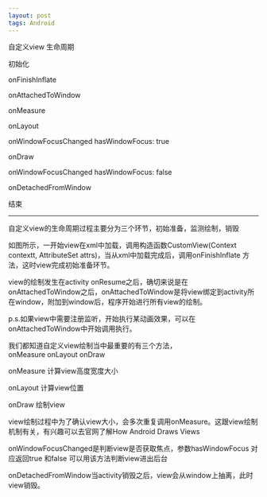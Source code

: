 ```yaml
---
layout: post
tags: Android
---
```


自定义view 生命周期

初始化

onFinishInflate

onAttachedToWindow

onMeasure

onLayout

onWindowFocusChanged
hasWindowFocus: true

onDraw

onWindowFocusChanged
hasWindowFocus: false

onDetachedFromWindow

结束

---

自定义view的生命周期过程主要分为三个环节，初始准备，监测绘制，销毁

如图所示，一开始view在xml中加载，调用构造函数CustomView(Context contextt, AttributeSet attrs)，当从xml中加载完成后，调用onFinishInflate 方法，这时view完成初始准备环节。

view的绘制发生在activity onResume之后，确切来说是在onAttachedToWindow之后，onAttachedToWindow是将view绑定到activity所在window，附加到window后，程序开始进行所有view的绘制。

p.s.如果view中需要注册监听，开始执行某动画效果，可以在onAttachedToWindow中开始调用执行。

我们都知道自定义view绘制当中最重要的有三个方法，onMeasure onLayout onDraw

onMeasure 计算view高度宽度大小

onLayout 计算view位置

onDraw 绘制view

view绘制过程中为了确认view大小，会多次重复调用onMeasure。这跟view绘制机制有关，有兴趣可以去官网了解How Android Draws Views

onWindowFocusChanged是判断view是否获取焦点，参数hasWindowFocus 对应返回true 和false 可以用该方法判断view进出后台

onDetachedFromWindow当activity销毁之后，view会从window上抽离，此时view销毁。
